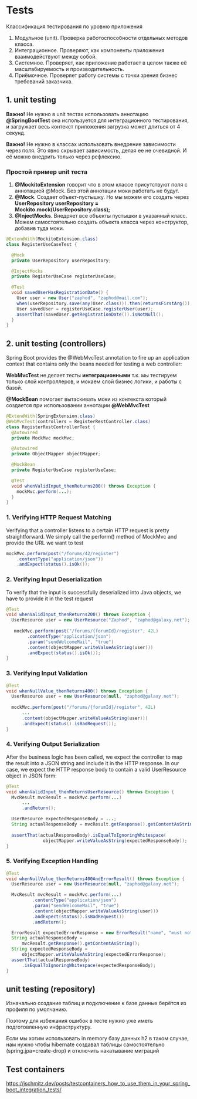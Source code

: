 # Tests

Классификация тестирования по уровню приложения
1. Модульное (unit). Проверка работоспособности отдельных методов класса.
2. Интеграционное. Проверяют, как компоненты приложения взаимодействуют между собой.
3. Системное. Проверяет, как приложение работает в целом также её масштабируемость и производительность.
4. Приёмочное. Проверяет работу системы с точки зрения бизнес требований заказчика.

## 1. unit testing

**Важно!** Не нужно в unit тестах использовать аннотацию **@SpringBootTest** она используется для интеграционного тестирования, и загружает весь контекст приложения загрузка может длиться от 4 секунд.

**Важно!** Не нужно в классах использовать внедрение зависимости через поля. Это явно скрывает зависимость, делая ее не очевидной. И её можно внедрить только через рефлексию.

### Простой пример unit теста
1. **@MockitoExtension** говорит что в этом классе присутствуют поля с аннотацией @Mock. Без этой аннотации моки работать не будут.
2. **@Mock**. Создает объект-пустышку. Но мы можем его создать через **UserRepository userRepository = Mockito.mock(UserRepository.class);**
3. **@InjectMocks**. Внедряет все объекты пустышки в указанный класс. Можем самостоятельно создать объекта класса через конструктор, добавив туда моки.

```java
@ExtendWith(MockitoExtension.class)
class RegisterUseCaseTest {

  @Mock
  private UserRepository userRepository;

  @InjectMocks
  private RegisterUseCase registerUseCase;

  @Test
  void savedUserHasRegistrationDate() {
    User user = new User("zaphod", "zaphod@mail.com");
    when(userRepository.save(any(User.class))).then(returnsFirstArg());
    User savedUser = registerUseCase.registerUser(user);
    assertThat(savedUser.getRegistrationDate()).isNotNull();
  }
}
```

## 2. unit testing (controllers)

Spring Boot provides the @WebMvcTest annotation to fire up an application context that contains only the beans needed for testing a web controller:

**WebMvcTest** не делает тесты **интеграционными** т.к. мы тестируем только слой контроллеров, и мокаем слой бизнес логики, и работы с базой.

**@MockBean** помогает вытаскивать моки из контекста который создается при использовании аннотации **@WebMvcTest**

```java
@ExtendWith(SpringExtension.class)
@WebMvcTest(controllers = RegisterRestController.class)
class RegisterRestControllerTest {
  @Autowired
  private MockMvc mockMvc;

  @Autowired
  private ObjectMapper objectMapper;

  @MockBean
  private RegisterUseCase registerUseCase;

  @Test
  void whenValidInput_thenReturns200() throws Exception {
    mockMvc.perform(...);
  }
}
```

### 1. Verifying HTTP Request Matching
Verifying that a controller listens to a certain HTTP request is pretty straightforward. We simply call the perform() method of MockMvc and provide the URL we want to test

```java
mockMvc.perform(post("/forums/42/register")
    .contentType("application/json"))
    .andExpect(status().isOk());
```

### 2. Verifying Input Deserialization
To verify that the input is successfully deserialized into Java objects, we have to provide it in the test request

```java
@Test
void whenValidInput_thenReturns200() throws Exception {
  UserResource user = new UserResource("Zaphod", "zaphod@galaxy.net");
  
   mockMvc.perform(post("/forums/{forumId}/register", 42L)
        .contentType("application/json")
        .param("sendWelcomeMail", "true")
        .content(objectMapper.writeValueAsString(user)))
        .andExpect(status().isOk());
}
```

### 3. Verifying Input Validation
```java
@Test
void whenNullValue_thenReturns400() throws Exception {
  UserResource user = new UserResource(null, "zaphod@galaxy.net");
  
  mockMvc.perform(post("/forums/{forumId}/register", 42L)
      ...
      .content(objectMapper.writeValueAsString(user)))
      .andExpect(status().isBadRequest());
}
```

### 4. Verifying Output Serialization
After the business logic has been called, we expect the controller to map the result into a JSON string and include it in the HTTP response. In our case, we expect the HTTP response body to contain a valid UserResource object in JSON form:
```java
@Test
void whenValidInput_thenReturnsUserResource() throws Exception {
  MvcResult mvcResult = mockMvc.perform(...)
      ...
      .andReturn();

  UserResource expectedResponseBody = ...;
  String actualResponseBody = mvcResult.getResponse().getContentAsString();
  
  assertThat(actualResponseBody).isEqualToIgnoringWhitespace(
              objectMapper.writeValueAsString(expectedResponseBody));
}
```

### 5. Verifying Exception Handling
```java
@Test
void whenNullValue_thenReturns400AndErrorResult() throws Exception {
  UserResource user = new UserResource(null, "zaphod@galaxy.net");

  MvcResult mvcResult = mockMvc.perform(...)
          .contentType("application/json")
          .param("sendWelcomeMail", "true")
          .content(objectMapper.writeValueAsString(user)))
          .andExpect(status().isBadRequest())
          .andReturn();

  ErrorResult expectedErrorResponse = new ErrorResult("name", "must not be null");
  String actualResponseBody = 
      mvcResult.getResponse().getContentAsString();
  String expectedResponseBody = 
      objectMapper.writeValueAsString(expectedErrorResponse);
  assertThat(actualResponseBody)
      .isEqualToIgnoringWhitespace(expectedResponseBody);
}
```

## unit testing (repository)
Изначально создание таблиц и подключение к базе данных берётся из профиля по умолчанию.

Поэтому для избежания ошибок в тесте нужно уже иметь подготовленную инфраструктуру.

Если мы хотим использовать in memory базу данных h2 в таком случае, нам нужно чтобы hibernate создавал таблицы самостоятельно (spring.jpa=create-drop) и отключить накатывание миграций

## Test containers

https://jschmitz.dev/posts/testcontainers_how_to_use_them_in_your_spring_boot_integration_tests/